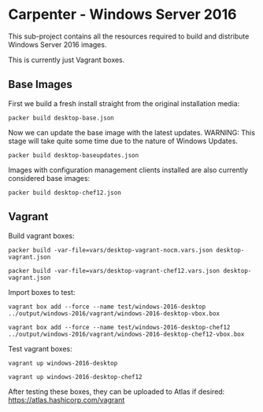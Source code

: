 # Carpenter - Windows Server 2016

This sub-project contains all the resources required to build and distribute Windows Server 2016 images. 

This is currently just Vagrant boxes.


## Base Images

First we build a fresh install straight from the original installation media:

```
packer build desktop-base.json
```

Now we can update the base image with the latest updates. WARNING: This stage will take quite some time due to the nature of Windows Updates.

```
packer build desktop-baseupdates.json
```

Images with configuration management clients installed are also currently considered base images:

```
packer build desktop-chef12.json
```

## Vagrant

Build vagrant boxes:

```
packer build -var-file=vars/desktop-vagrant-nocm.vars.json desktop-vagrant.json
```
```
packer build -var-file=vars/desktop-vagrant-chef12.vars.json desktop-vagrant.json
```

Import boxes to test:

```
vagrant box add --force --name test/windows-2016-desktop ../output/windows-2016/vagrant/windows-2016-desktop-vbox.box
```
```
vagrant box add --force --name test/windows-2016-desktop-chef12 ../output/windows-2016/vagrant/windows-2016-desktop-chef12-vbox.box
```

Test vagrant boxes:

```
vagrant up windows-2016-desktop
```
```
vagrant up windows-2016-desktop-chef12
```

After testing these boxes, they can be uploaded to Atlas if desired: https://atlas.hashicorp.com/vagrant
